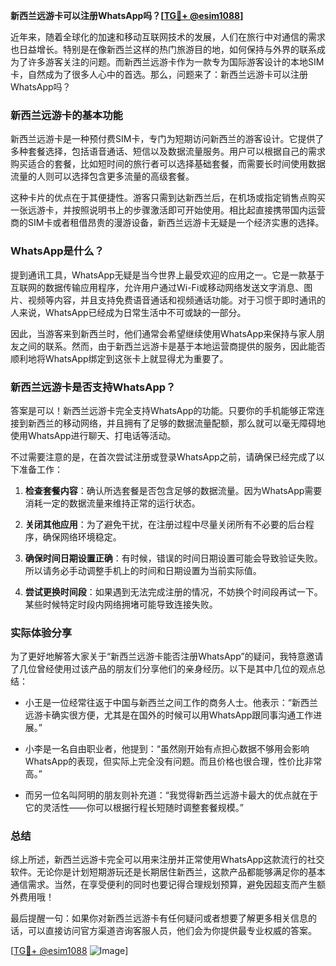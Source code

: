 **新西兰远游卡可以注册WhatsApp吗？[[TG💪+ @esim1088](https://t.me/s/esim1088)]**

近年来，随着全球化的加速和移动互联网技术的发展，人们在旅行中对通信的需求也日益增长。特别是在像新西兰这样的热门旅游目的地，如何保持与外界的联系成为了许多游客关注的问题。而新西兰远游卡作为一款专为国际游客设计的本地SIM卡，自然成为了很多人心中的首选。那么，问题来了：新西兰远游卡可以注册WhatsApp吗？

### 新西兰远游卡的基本功能

新西兰远游卡是一种预付费SIM卡，专门为短期访问新西兰的游客设计。它提供了多种套餐选择，包括语音通话、短信以及数据流量服务。用户可以根据自己的需求购买适合的套餐，比如短时间的旅行者可以选择基础套餐，而需要长时间使用数据流量的人则可以选择包含更多流量的高级套餐。

这种卡片的优点在于其便捷性。游客只需到达新西兰后，在机场或指定销售点购买一张远游卡，并按照说明书上的步骤激活即可开始使用。相比起直接携带国内运营商的SIM卡或者租借昂贵的漫游设备，新西兰远游卡无疑是一个经济实惠的选择。

### WhatsApp是什么？

提到通讯工具，WhatsApp无疑是当今世界上最受欢迎的应用之一。它是一款基于互联网的数据传输应用程序，允许用户通过Wi-Fi或移动网络发送文字消息、图片、视频等内容，并且支持免费语音通话和视频通话功能。对于习惯于即时通讯的人来说，WhatsApp已经成为日常生活中不可或缺的一部分。

因此，当游客来到新西兰时，他们通常会希望继续使用WhatsApp来保持与家人朋友之间的联系。然而，由于新西兰远游卡是基于本地运营商提供的服务，因此能否顺利地将WhatsApp绑定到这张卡上就显得尤为重要了。

### 新西兰远游卡是否支持WhatsApp？

答案是可以！新西兰远游卡完全支持WhatsApp的功能。只要你的手机能够正常连接到新西兰的移动网络，并且拥有了足够的数据流量配额，那么就可以毫无障碍地使用WhatsApp进行聊天、打电话等活动。

不过需要注意的是，在首次尝试注册或登录WhatsApp之前，请确保已经完成了以下准备工作：

1. **检查套餐内容**：确认所选套餐是否包含足够的数据流量。因为WhatsApp需要消耗一定的数据流量来维持正常的运行状态。
   
2. **关闭其他应用**：为了避免干扰，在注册过程中尽量关闭所有不必要的后台程序，确保网络环境稳定。
   
3. **确保时间日期设置正确**：有时候，错误的时间日期设置可能会导致验证失败。所以请务必手动调整手机上的时间和日期设置为当前实际值。
   
4. **尝试更换时间段**：如果遇到无法完成注册的情况，不妨换个时间段再试一下。某些时候特定时段内网络拥堵可能导致连接失败。

### 实际体验分享

为了更好地解答大家关于“新西兰远游卡能否注册WhatsApp”的疑问，我特意邀请了几位曾经使用过该产品的朋友们分享他们的亲身经历。以下是其中几位的观点总结：

- 小王是一位经常往返于中国与新西兰之间工作的商务人士。他表示：“新西兰远游卡确实很方便，尤其是在国外的时候可以用WhatsApp跟同事沟通工作进展。”
  
- 小李是一名自由职业者，他提到：“虽然刚开始有点担心数据不够用会影响WhatsApp的表现，但实际上完全没有问题。而且价格也很合理，性价比非常高。”

- 而另一位名叫阿明的朋友则补充道：“我觉得新西兰远游卡最大的优点就在于它的灵活性——你可以根据行程长短随时调整套餐规模。”

### 总结

综上所述，新西兰远游卡完全可以用来注册并正常使用WhatsApp这款流行的社交软件。无论你是计划短期游玩还是长期居住新西兰，这款产品都能够满足你的基本通信需求。当然，在享受便利的同时也要记得合理规划预算，避免因超支而产生额外费用哦！

最后提醒一句：如果你对新西兰远游卡有任何疑问或者想要了解更多相关信息的话，可以直接访问官方渠道咨询客服人员，他们会为你提供最专业权威的答案。

[[TG💪+ @esim1088](https://t.me/s/esim1088) ![Image](https://i.postimg.cc/4NQfJmqS/Snipaste-2025-05-13-00-14-12.png)]